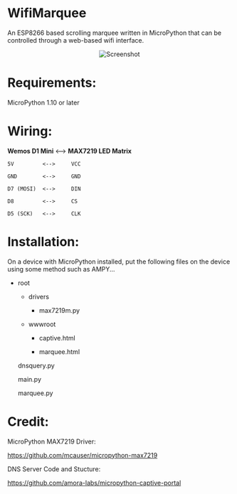 # WifiMarquee
An ESP8266 based scrolling marquee written in MicroPython that can be controlled through a web-based wifi interface.

<p align="center">
  <img src="https://github.com/joewez/WifiMarquee/blob/master/display.gif" alt="Screenshot"/>
</p>

# Requirements:

  MicroPython 1.10 or later

# Wiring:

**Wemos D1 Mini**  <-->  **MAX7219 LED Matrix**
 
    5V         <-->     VCC
    
    GND        <-->     GND
    
    D7 (MOSI)  <-->     DIN
    
    D8         <-->     CS
    
    D5 (SCK)   <-->     CLK

# Installation:

On a device with MicroPython installed, put the following files on the device using some method such as AMPY...

  + root
  
    + drivers
    
      + max7219m.py
      
    + wwwroot
    
      + captive.html
      
      + marquee.html
      
    dnsquery.py
    
    main.py
    
    marquee.py
    
  
# Credit:

MicroPython MAX7219 Driver:

https://github.com/mcauser/micropython-max7219

DNS Server Code and Stucture:

https://github.com/amora-labs/micropython-captive-portal

